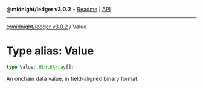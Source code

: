 **@midnight/ledger v3.0.2** • [Readme](../README.md) \| [API](../globals.md)

***

[@midnight/ledger v3.0.2](../README.md) / Value

# Type alias: Value

```ts
type Value: Uint8Array[];
```

An onchain data value, in field-aligned binary format.
